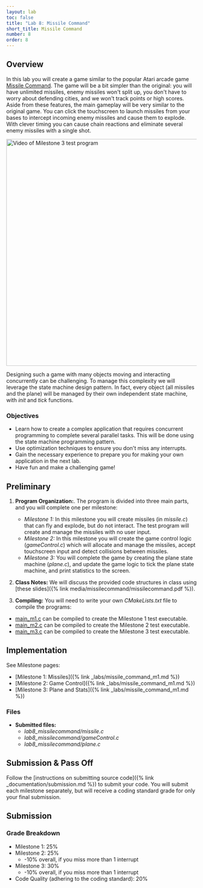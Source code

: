 ```yaml
---
layout: lab
toc: false
title: "Lab 8: Missile Command"
short_title: Missile Command
number: 8
order: 8
---
```


## Overview

In this lab you will create a game similar to the popular Atari arcade game [Missile Command](https://en.wikipedia.org/wiki/Missile_Command). The game will be a bit simpler than the original: you will have unlimited missiles, enemy missiles won't split up, you don't have to worry about defending cities, and we won't track points or high scores.  Aside from these features, the main gameplay will be very similar to the original game.  You can click the touchscreen to launch missiles from your bases to intercept incoming enemy missiles and cause them to explode.  With clever timing you can cause chain reactions and eliminate several enemy missiles with a single shot.


<img src="{% link media/missilecommand/m3.gif %}" width="600" alt="Video of Milestone 3 test program">

Designing such a game with many objects moving and interacting concurrently can be challenging.  To manage this complexity we will leverage the state machine design pattern.  In fact, every object (all missiles and the plane) will be managed by their own independent state machine, with *init* and *tick* functions.  

### Objectives
* Learn how to create a complex application that requires concurrent programming to complete several parallel tasks.  This will be done using the state machine programming pattern.
* Use optimization techniques to ensure you don't miss any interrupts.
* Gain the necessary experience to prepare you for making your own application in the next lab.
* Have fun and make a challenging game!

## Preliminary

1. **Program Organization:**. The program is divided into three main parts, and you will complete one per milestone:
    - *Milestone 1:* In this milestone you will create missiles (in *missile.c*) that can fly and explode, but do not interact.  The test program will create and manage the missiles with no user input.
    - *Milestone 2:* In this milestone you will create the game control logic (*gameControl.c*) which will allocate and manage the missiles, accept touchscreen input and detect collisions between missiles.
    - *Milestone 3:* You will complete the game by creating the plane state machine (*plane.c*), and update the game logic to tick the plane state machine, and print statistics to the screen.

1. **Class Notes:**  We will discuss the provided code structures in class using [these slides]({% link media/missilecommand/missilecommand.pdf %}).


1. **Compiling:** You will need to write your own *CMakeLists.txt* file to compile the programs:
  * [main_m1.c]({{site.github.fileurl}}/lab8_missilecommand/main_m1.c) can be compiled to create the Milestone 1 test executable.
  * [main_m2.c]({{site.github.fileurl}}/lab8_missilecommand/main_m2.c) can be compiled to create the Milestone 2 test executable.
  * [main_m3.c]({{site.github.fileurl}}/lab8_missilecommand/main_m2.c) can be compiled to create the Milestone 3 test executable.

## Implementation

See Milestone pages:
* [Milestone 1: Missiles]({% link _labs/missile_command_m1.md %})
* [Milestone 2: Game Control]({% link _labs/missile_command_m1.md %})
* [Milestone 3: Plane and Stats]({% link _labs/missile_command_m1.md %})

### Files
  - **Submitted files:** 
    * *lab8_missilecommand/missile.c*
    * *lab8_missilecommand/gameControl.c*
    * *lab8_missilecommand/plane.c*

## Submission & Pass Off
Follow the [instructions on submitting source code]({% link _documentation/submission.md %}) to submit your code. You will submit each milestone separately, but will receive a coding standard grade for only your final submission.


## Submission

### Grade Breakdown 
  * Milestone 1: 25%
  * Milestone 2: 25%
    * -10% overall, if you miss more than 1 interrupt
  * Milestone 3: 30%
    * -10% overall, if you miss more than 1 interrupt
  * Code Quality (adhering to the coding standard): 20%